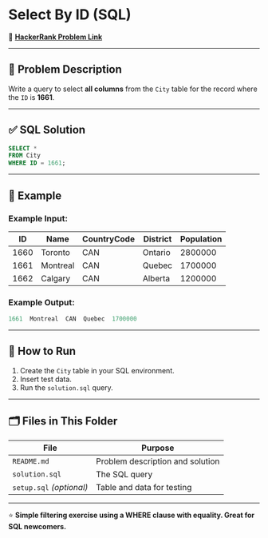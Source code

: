 # Select By ID (SQL)

🔗 **[HackerRank Problem Link](https://www.hackerrank.com/challenges/select-by-id/problem?isFullScreen=true)**

---

## 📖 Problem Description

Write a query to select **all columns** from the `City` table for the record where the `ID` is **1661**.

---

## ✅ SQL Solution

```sql
SELECT *
FROM City
WHERE ID = 1661;
```

---

## 📝 Example

### Example Input:
| ID   | Name     | CountryCode | District     | Population |
|------|----------|-------------|--------------|------------|
| 1660 | Toronto  | CAN         | Ontario      | 2800000    |
| 1661 | Montreal | CAN         | Quebec       | 1700000    |
| 1662 | Calgary  | CAN         | Alberta      | 1200000    |

### Example Output:
```sql
1661  Montreal  CAN  Quebec  1700000
```

---

## 🚀 How to Run

1. Create the `City` table in your SQL environment.
2. Insert test data.
3. Run the `solution.sql` query.

---

## 🗂️ Files in This Folder

| File           | Purpose                              |
|----------------|--------------------------------------|
| `README.md`    | Problem description and solution     |
| `solution.sql` | The SQL query                        |
| `setup.sql` *(optional)* | Table and data for testing |

---

⭐ **Simple filtering exercise using a WHERE clause with equality. Great for SQL newcomers.**